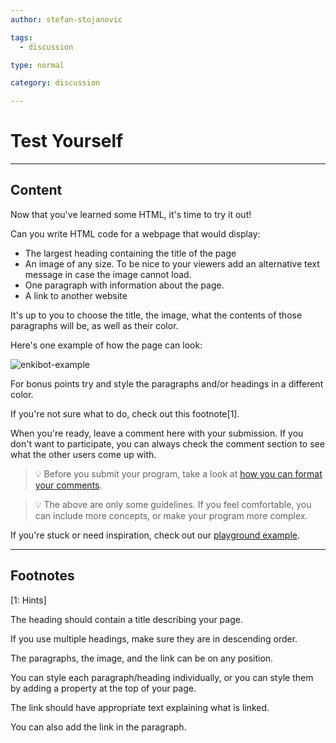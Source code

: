```yaml
---
author: stefan-stojanovic

tags:
  - discussion

type: normal

category: discussion

---
```


# Test Yourself

---

## Content

Now that you've learned some HTML, it's time to try it out!

Can you write HTML code for a webpage that would display:
- The largest heading containing the title of the page
- An image of any size. To be nice to your viewers add an alternative text message in case the image cannot load.
- One paragraph with information about the page.
- A link to another website

It's up to you to choose the title, the image, what the contents of those paragraphs will be, as well as their color.

Here's one example of how the page can look:

![enkibot-example](https://img.enkipro.com/e6a42cec737935a42270522e1de1ad44.png)

For bonus points try and style the paragraphs and/or headings in a different color.

If you're not sure what to do, check out this footnote[1].

When you're ready, leave a comment here with your submission. If you don't want to participate, you can always check the comment section to see what the other users come up with.

> 💡 Before you submit your program, take a look at [how you can format your comments](https://www.enki.com/glossary/general/markdown-formatting).

> 💡 The above are only some guidelines. If you feel comfortable, you can include more concepts, or make your program more complex.

If you're stuck or need inspiration, check out our [playground example](https://codepen.io/enkidevs/pen/QWKywyy).

---
## Footnotes
[1: Hints]

The heading should contain a title describing your page.

If you use multiple headings, make sure they are in descending order.

The paragraphs, the image, and the link can be on any position.

You can style each paragraph/heading individually, or you can style them by adding a property at the top of your page.

The link should have appropriate text explaining what is linked.

You can also add the link in the paragraph.

